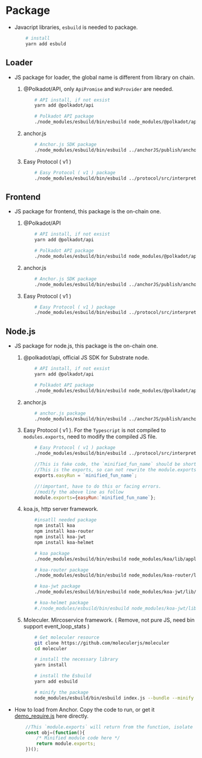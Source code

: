 # Package

- Javacript libraries, `esbuild` is needed to package.

    ```BASH
        # install 
        yarn add esbuld
    ```

## Loader

- JS package for loader, the global name is different from library on chain.

    1. @Polkadot/API, only `ApiPromise` and `WsProvider` are needed.

        ```BASH
            # API install, if not exsist
            yarn add @polkadot/api

            # Polkadot API package
            ./node_modules/esbuild/bin/esbuild node_modules/@polkadot/api/index.js --bundle --minify --outfile=./loader/polkadot.loader.js --global-name=LP
        ```

    2. anchor.js

        ```BASH
            # Anchor.js SDK package
            ./node_modules/esbuild/bin/esbuild ../anchorJS/publish/anchor.js --bundle --minify --outfile=./loader/anchor.loader.js --global-name=LA
        ```

    3. Easy Protocol ( v1 )

        ```BASH
            # Easy Protocol ( v1 ) package
            ./node_modules/esbuild/bin/esbuild ../protocol/src/interpreter.js --bundle --minify --outfile=./loader/easy.loader.js --global-name=LE
        ```

## Frontend

- JS package for frontend, this package is the on-chain one.

    1. @Polkadot/API

        ```BASH
            # API install, if not exsist
            yarn add @polkadot/api

            # Polkadot API package
            ./node_modules/esbuild/bin/esbuild node_modules/@polkadot/api/index.js --bundle --minify --outfile=./frontend/polkadot.min.js --global-name=Polkadot
        ```

    2. anchor.js

        ```BASH
            # Anchor.js SDK package
            ./node_modules/esbuild/bin/esbuild ../anchorJS/publish/anchor.js --bundle --minify --outfile=./frontend/anchor.min.js --global-name=AnchorJS
        ```

    3. Easy Protocol ( v1 )

        ```BASH
            # Easy Protocol ( v1 ) package
            ./node_modules/esbuild/bin/esbuild ../protocol/src/interpreter.js --bundle --minify --outfile=./frontend/easy.min.js --global-name=Easy
        ```

## Node.js

- JS package for node.js, this package is the on-chain one.

    1. @polkadot/api, official JS SDK for Substrate node.

        ```BASH
            # API install, if not exsist
            yarn add @polkadot/api

            # Polkadot API package
            ./node_modules/esbuild/bin/esbuild node_modules/@polkadot/api/index.js --bundle --minify --outfile=./node/polkadot.node.js --platform=node
        ```

    2. anchor.js

        ```BASH
            # anchor.js package
            ./node_modules/esbuild/bin/esbuild ../anchorJS/publish/anchor.js --bundle --minify --outfile=./node/anchor.node.js --platform=node
        ```

    3. Easy Protocol ( v1 ). For the `Typescript` is not compiled to `modules.exports`, need to modify the compiled JS file.

        ```BASH
            # Easy Protocol ( v1 ) package
            ./node_modules/esbuild/bin/esbuild ../protocol/src/interpreter.js --bundle --minify --outfile=./node/easy.node.js --platform=node
        ```

        ```JAVASCRIPT
            //This is fake code, the `minified_fun_name` should be short characters like `Dc`
            //This is the exports, so can not rewrite the module.exports
            exports.easyRun = `minified_fun_name`;

            //!important, have to do this or facing errors.
            //modify the above line as follow
            module.exports={easyRun:`minified_fun_name`};
        ```

    4. koa.js, http server framework.

        ```BASH
            #insatll needed package
            npm install koa
            npm install koa-router
            npm install koa-jwt
            npm install koa-helmet

            # koa package
            ./node_modules/esbuild/bin/esbuild node_modules/koa/lib/application.js --bundle --minify --outfile=./node/koa.node.js --platform=node

            # koa-router package
            ./node_modules/esbuild/bin/esbuild node_modules/koa-router/lib/router.js --bundle --minify --outfile=./node/koa-router.node.js --platform=node

            # koa-jwt package
            ./node_modules/esbuild/bin/esbuild node_modules/koa-jwt/lib/index.js --bundle --minify --outfile=./node/koa-jwt.node.js --platform=node

            # koa-helmet package
            #./node_modules/esbuild/bin/esbuild node_modules/koa-jwt/lib/index.js --bundle --minify --outfile=./node/koa-jwt.node.js --platform=node
        ```

    5. Moleculer. Mircoservice framework. ( Remove, not pure JS, need bin support event_loop_stats )

        ```BASH
            # Get moleculer resource
            git clone https://github.com/moleculerjs/moleculer
            cd moleculer

            # install the necessary library
            yarn install

            # install the Esbuild
            yarn add esbuild

            # minify the package
            node_modules/esbuild/bin/esbuild index.js --bundle --minify --outfile=./node/moleculer.node.js --platform=node
        ```

- How to load from Anchor. Copy the code to run, or get it [demo_require.js](test/demo_require.js) here directly.

    ```Javascript
        //This `module.exports` will return from the function, isolate the different modules
        const obj=(function(){
            /* Minified module code here */
            return module.exports;
        })();
    ```
